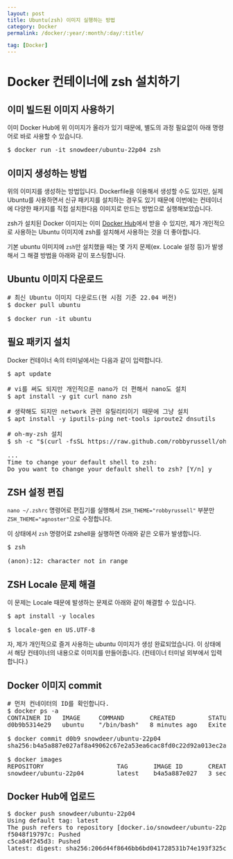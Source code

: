 ```yaml
---
layout: post
title: Ubuntu(zsh) 이미지 실행하는 방법
category: Docker
permalink: /docker/:year/:month/:day/:title/

tag: [Docker]
---
```


# Docker 컨테이너에 zsh 설치하기

## 이미 빌드된 이미지 사용하기

이미 Docker Hub에 위 이미지가 올라가 있기 때문에, 별도의 과정 필요없이 아래 명령어로 바로 사용할 수 있습니다.

<pre class="prettyprint">
$ docker run -it snowdeer/ubuntu-22p04 zsh
</pre>

## 이미지 생성하는 방법

위의 이미지를 생성하는 방법입니다. Dockerfile을 이용해서 생성할 수도 있지만,
실제 Ubuntu를 사용하면서 신규 패키지를 설치하는 경우도 있기 때문에 이번에는 컨테이너에 다양한 패키지를
직접 설치한다음 이미지로 만드는 방법으로 실행해보았습니다.

zsh가 설치된 Docker 이미지는 이미 [Docker Hub](https://hub.docker.com/r/frapsoft/zsh)에서 받을 수 있지만,
제가 개인적으로 사용하는 Ubuntu 이미지에 zsh를 설치해서 사용하는 것을 더 좋아합니다.

기본 ubuntu 이미지에 `zsh`만 설치했을 때는 몇 가지 문제(ex. Locale 설정 등)가 발생해서 그 해결 방법을
아래와 같이 포스팅합니다.

## Ubuntu 이미지 다운로드

<pre class="prettyprint">
# 최신 Ubuntu 이미지 다운로드(현 시점 기준 22.04 버전)
$ docker pull ubuntu

$ docker run -it ubuntu
</pre>

## 필요 패키지 설치

Docker 컨테이너 속의 터미널에서는 다음과 같이 입력합니다.

<pre class="prettyprint">
$ apt update

# vi를 써도 되지만 개인적으론 nano가 더 편해서 nano도 설치
$ apt install -y git curl nano zsh

# 생략해도 되지만 network 관련 유틸리티이기 때문에 그냥 설치 
$ apt install -y iputils-ping net-tools iproute2 dnsutils

# oh-my-zsh 설치
$ sh -c "$(curl -fsSL https://raw.github.com/robbyrussell/oh-my-zsh/master/tools/install.sh)"

... 
Time to change your default shell to zsh:
Do you want to change your default shell to zsh? [Y/n] y
</pre>

## ZSH 설정 편집

`nano ~/.zshrc` 명령어로 편집기를 실행해서 `ZSH_THEME="robbyrussell"` 부분만 `ZSH_THEME="agnoster"`으로
수정합니다.

이 상태에서 `zsh` 명령어로 zshell을 실행하면 아래와 같은 오류가 발생합니다.

<pre class="prettyprint">
$ zsh

(anon):12: character not in range
</pre>

## ZSH Locale 문제 해결

이 문제는 Locale 때문에 발생하는 문제로 아래와 같이 해결할 수 있습니다.

<pre class="prettyprint">
$ apt install -y locales

$ locale-gen en_US.UTF-8
</pre>

자, 제가 개인적으로 즐겨 사용하는 ubuntu 이미지가 생성 완료되었습니다.
이 상태에서 해당 컨테이너의 내용으로 이미지를 만들어줍니다.
(컨테이너 터미널 외부에서 입력합니다.)

## Docker 이미지 commit

<pre class="prettyprint">
# 먼저 컨네이터의 ID를 확인합니다.
$ docker ps -a
CONTAINER ID   IMAGE     COMMAND       CREATED         STATUS                     PORTS     NAMES
d0b9b5314e29   ubuntu    "/bin/bash"   8 minutes ago   Exited (0) 2 seconds ago             adoring_carson

$ docker commit d0b9 snowdeer/ubuntu-22p04
sha256:b4a5a887e027af8a49062c67e2a53ea6cac8fd0c22d92a013ec2aba3b40896dc

$ docker images
REPOSITORY                    TAG       IMAGE ID       CREATED         SIZE
snowdeer/ubuntu-22p04         latest    b4a5a887e027   3 seconds ago   226MB
</pre>

## Docker Hub에 업로드

<pre class="prettyprint">
$ docker push snowdeer/ubuntu-22p04
Using default tag: latest
The push refers to repository [docker.io/snowdeer/ubuntu-22p04]
f5048f19797c: Pushed
c5ca84f245d3: Pushed
latest: digest: sha256:206d44f8646bb6bd041728531b74e193f325c340c8537b4881a3daf2f0522349 size: 741
</pre>

